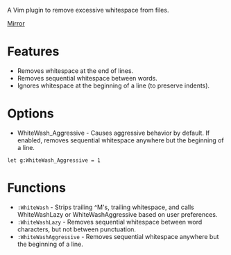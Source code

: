 A Vim plugin to remove excessive whitespace from files.

[Mirror](http://www.vim.org/scripts/script.php?script_id=3920)

# Features

* Removes whitespace at the end of lines.
* Removes sequential whitespace between words.
* Ignores whitespace at the beginning of a line (to preserve indents).

# Options

* WhiteWash\_Aggressive - Causes aggressive behavior by default. If enabled, removes sequential whitespace anywhere but the beginning of a line.
```vim
let g:WhiteWash_Aggressive = 1
```

# Functions

* `:WhiteWash` - Strips trailing ^M's, trailing whitespace, and calls WhiteWashLazy or WhiteWashAggressive based on user preferences.
* `:WhiteWashLazy` - Removes sequential whitespace between word characters, but not between punctuation.
* `:WhiteWashAggressive` - Removes sequential whitespace anywhere but the beginning of a line.
